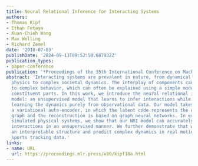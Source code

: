 ```yaml
---
title: Neural Relational Inference for Interacting Systems
authors:
- Thomas Kipf
- Ethan Fetaya
- Kuan-Chieh Wang
- Max Welling
- Richard Zemel
date: '2018-07-03'
publishDate: '2024-09-13T09:52:58.687932Z'
publication_types:
- paper-conference
publication: '*Proceedings of the 35th International Conference on Machine Learning*'
abstract: 'Interacting systems are prevalent in nature, from dynamical systems in
  physics to complex societal dynamics. The interplay of components can give rise
  to complex behavior, which can often be explained using a simple model of the system’s
  constituent parts. In this work, we introduce the neural relational inference (NRI)
  model: an unsupervised model that learns to infer interactions while simultaneously
  learning the dynamics purely from observational data. Our model takes the form of
  a variational auto-encoder, in which the latent code represents the underlying interaction
  graph and the reconstruction is based on graph neural networks. In experiments on
  simulated physical systems, we show that our NRI model can accurately recover ground-truth
  interactions in an unsupervised manner. We further demonstrate that we can find
  an interpretable structure and predict complex dynamics in real motion capture and
  sports tracking data.'
links:
- name: URL
  url: https://proceedings.mlr.press/v80/kipf18a.html
---
```

